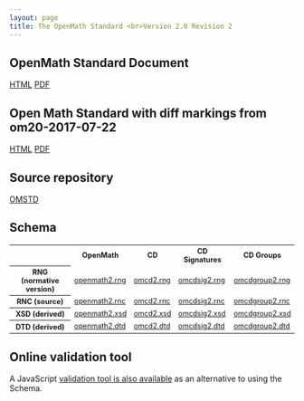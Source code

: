 ```yaml
---
layout: page
title: The OpenMath Standard <br>Version 2.0 Revision 2
---
```



## OpenMath Standard Document
[HTML](omstd20.html) [PDF](omstd20.pdf)

## Open Math Standard with diff markings from om20-2017-07-22
[HTML](omstd20-diff.html)
[PDF](omstd20-diff.pdf)


## Source repository
[OMSTD](https://github.com/OpenMath/OMSTD)

## Schema

<table style="font-size:90%;">
<tr>
<th> </th>
<th> OpenMath</th>
<th> CD </th>
<th> CD Signatures </th>
<th> CD Groups</th>
</tr>
<tr>
<th> RNG (normative version) </th>
<td> <a href="openmath2.rng">openmath2.rng</a> </td>
<td> <a href="omcd2.rng">omcd2.rng</a> </td>
<td> <a href="omcdsig2.rng">omcdsig2.rng</a> </td>
<td> <a href="omcdgroup2.rng">omcdgroup2.rng</a> </td>
</tr>
<tr>
<th> RNC (source)</th>
<td> <a href="openmath2.rnc">openmath2.rnc</a> </td>
<td> <a href="omcd2.rnc">omcd2.rnc</a> </td>
<td> <a href="omcdsig2.rnc">omcdsig2.rnc</a> </td>
<td> <a href="omcdgroup2.rnc">omcdgroup2.rnc</a> </td>
</tr>
<tr>
<th> XSD (derived)</th>
<td> <a href="openmath2.xsd">openmath2.xsd</a> </td>
<td> <a href="omcd2.xsd">omcd2.xsd</a> </td>
<td> <a href="omcdsig2.xsd">omcdsig2.xsd</a> </td>
<td> <a href="omcdgroup2.xsd">omcdgroup2.xsd</a> </td>
</tr>
<tr>
<th> DTD (derived)</th>
<td> <a href="openmath2.dtd">openmath2.dtd</a> </td>
<td> <a href="omcd2.dtd">omcd2.dtd</a> </td>
<td> <a href="omcdsig2.dtd">omcdsig2.dtd</a> </td>
<td> <a href="omcdgroup2.dtd">omcdgroup2.dtd</a> </td>
</tr>
</table>

## Online validation tool
A JavaScript [validation tool is also available](/validation#web-based-checking-tool) as an alternative to using the Schema.
